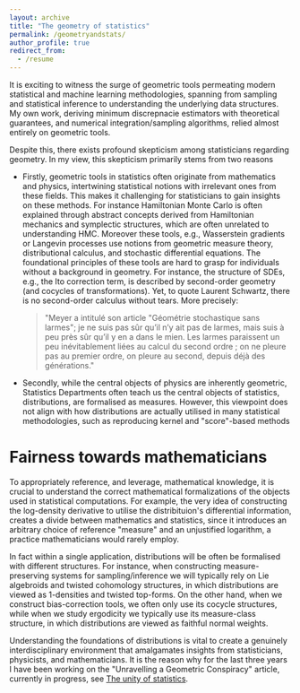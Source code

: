 ```yaml
---
layout: archive
title: "The geometry of statistics"
permalink: /geometryandstats/
author_profile: true
redirect_from:
  - /resume
---
```


It is exciting to witness the surge of geometric tools permeating modern statistical and machine learning methodologies, spanning from sampling and statistical inference to understanding the underlying data structures. 
My own work, deriving minimum discrepnacie estimators with theoretical guarantees, and numerical integration/sampling algorithms, relied almost
entirely on geometric tools.

Despite this, there exists profound skepticism among statisticians regarding geometry.
In my view, this skepticism primarily stems from two reasons
* Firstly, geometric tools in statistics often originate from mathematics and physics, intertwining statistical notions with irrelevant ones from these fields. This makes it challenging for statisticians to gain insights on these methods. For instance Hamiltonian Monte Carlo is often explained through abstract concepts derived from Hamiltonian mechanics and symplectic structures, which are often unrelated to understanding HMC.
Moreover these tools, e.g., Wasserstein gradients or Langevin processes use notions from geometric measure theory, distributional calculus, and stochastic differential equations. The foundational principles of these tools are hard to grasp for individuals without a background in geometry. For instance, the structure of SDEs, e.g., the Ito correction term, is described by second-order geometry (and cocycles of transformations). Yet, to quote Laurent Schwartz, there is no second-order calculus without tears. More precisely:

  <blockquote>
    <p> "Meyer a intitulé son article "Géométrie stochastique sans larmes";
            je ne suis pas sûr qu’il n’y ait pas de larmes, mais suis à peu près sûr qu’il
            y en a dans le mien. Les larmes paraissent un peu inévitablement liées au calcul
            du second ordre ; on ne pleure pas au premier ordre, on pleure au second, depuis
            déjà des générations."
    </p>
  </blockquote>

* Secondly, while the central objects of physics are inherently geometric, Statistics Departments often teach us the central objects of statistics, distributions, are formalised as measures. However, this viewpoint does not align with how distributions are actually utilised in many statistical methodologies, such as reproducing kernel and "score"-based methods

Fairness towards mathematicians 
=======

To appropriately reference, and leverage, mathematical knowledge, it is crucial to understand the correct mathematical formalizations of the objects used in statistical computations. For example, the very idea of constructing the log-density derivative to utilise the distribituion's differential information, creates a divide between mathematics and statistics, since it introduces an arbitrary choice of reference "measure" and an unjustified logarithm, a practice mathematicians would rarely employ. 

In fact within a single application, distributions will be often be formalised with different structures. 
For instance, when constructing measure-preserving systems for sampling/inference we will typically rely on Lie algebroids and twisted cohomology structures, in which distributions are viewed as 1-densities and twisted top-forms.
On the other hand, when we construct bias-correction tools, we often only use its cocycle structures, while when we study ergodicity we typically use its measure-class structure, in which distributions are viewed as faithful normal weights.

Understanding the foundations of distributions is vital to create a genuinely interdisciplinary environment that amalgamates insights from statisticians, physicists, and mathematicians. It is the reason why for the last three years I have been working on the "Unravelling a Geometric Conspiracy" article, currently in progress, see 
<a href="https://alebarp.github.io/">The unity of statistics</a>.

  



